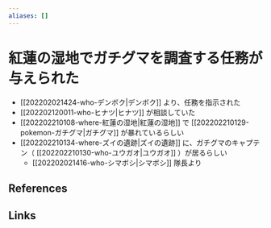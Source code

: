```yaml
---
aliases: []
---
```

# 紅蓮の湿地でガチグマを調査する任務が与えられた

- [[202202021424-who-デンボク|デンボク]] より、任務を指示された
- [[202202120011-who-ヒナツ|ヒナツ]] が相談していた
- [[202202210108-where-紅蓮の湿地|紅蓮の湿地]] で [[202202210129-pokemon-ガチグマ|ガチグマ]] が暴れているらしい
- [[202202210134-where-ズイの遺跡|ズイの遺跡]] に、ガチグマのキャプテン（ [[202202210130-who-ユウガオ|ユウガオ]] ）が居るらしい
	- [[202202021416-who-シマボシ|シマボシ]] 隊長より

## References



## Links


